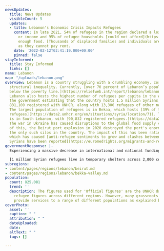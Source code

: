 ```yaml
---
newsUpdates:
  title: News Updates
  visibleCount: 5
  updates:
  - title: Lebanon's Economic Crisis Impacts Refugees
    content: In late 2021, 54% of refugees in the region declared a loss in employment
      or income and 95% of refugee households [could not afford](https://data2.unhcr.org/en/documents/details/90852)
      enough food. [Thousands of displaced families and individuals are facing evictions](https://www.nrc.no/news/2022/february/lebanon-syrian-refugees-face-evictions-as-they-take-desperate-measures-to-survive-the-winter/)
      as they cannot pay rent.
    date: '2022-02-12T02:41:19.000+00:00'
    pinned: false
stayInformed:
  title: Stay Informed
  links: []
name: Lebanon
map: "/uploads/lebanon.png"
overview: Lebanon is a country struggling with a crumbling economy, corruption, and
  structural inequality. Currently, [over 70 percent of Lebanon’s population live
  below the poverty line.](https://reliefweb.int/report/lebanon/lebanon-country-program-overview)
  Lebanon also hosts the highest number of refugees per capita in the world, [with
  the government estimating that the country hosts 1.5 million Syrians, including
  831,100 registered with UNHCR, along with 13,300 refugees of other nationalities.](https://reporting.unhcr.org/underfunded-report-2022)
  The largest population of refugees is in Bekaa, which hosts [39% of total registered
  refugees](https://data2.unhcr.org/en/situations/syria/location/71). The lowest population
  is in South Lebanon, with [90,832 registered refugees.](https://data2.unhcr.org/en/situations/syria/location/71)
  The war in Ukraine has caused disruptions to the global food supply chain. On top
  of this, the Beirut port explosion in 2020 destroyed the port's enormous grain silos,
  the only such silos in the country. The impact of this has been rationing of bread,
  which has caused [anti-refugee sentiments to grow and clashes between Lebanese and
  Syrians have been reported](https://euromedrights.org/migrants-and-refugees-in-lebanon/).
governmentResponse: |-
  Experiencing a massive decrease in international and national funding for refugees, the Lebanese government [has yet to propose a long-term and viable plan](https://apnews.com/article/business-middle-east-lebanon-beirut-hezbollah-6fba3e7874b69381d194a029f51bda49) to improve the situation for refugees and Lebanese citizens struggling to make ends meet. Government restrictions increasing the risk of deportation mean fewer people register as refugees, further isolating them from support systems. [**A 2019 government decision**](https://www.nrc.no/news/2022/february/lebanon-syrian-refugees-face-evictions-as-they-take-desperate-measures-to-survive-the-winter/) preventing settlements from becoming permanent shelters has led to the systematic destruction of homes.

  [1 million Syrian refugees live in temporary shelters across 2,000 communities](https://www.concernusa.org/story/largest-refugee-crises/). Economic insecurity in Lebanon has resulted in [9 out of 10 Syrian refugees falling into extreme poverty](https://ec.europa.eu/echo/news-stories/stories/syrian-refugees-lebanon-between-hammer-and-anvil_en). The lack of legal residency creates barriers to jobs and essential services such as education and healthcare, leaving refugees vulnerable to exploitation, eviction and deportation.
subregions:
- content/pages/regions/lebanon/beirut.md
- content/pages/regions/lebanon/bekka-valley.md
population:
  count: 825.081
  trend: ''
  description: The figures used for 'Official figures' are the UNHCR data on Syrian
    refugee figures across different regions. However, many grassroots groups in Lebanon
    provide services to a range of different populations as explained below.
coverPhoto:
  asset: ''
  caption: " "
  attribution: " "
  dateUploaded: 
  date: 
  altText: " "
  tags: []

---
```

